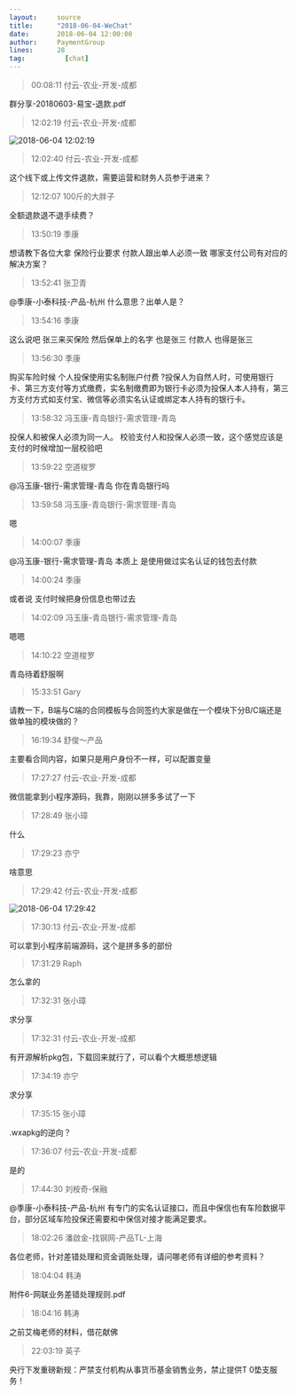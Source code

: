 ```yaml
---
layout:     source 
title:      "2018-06-04-WeChat"
date:       2018-06-04 12:00:00
author:     PaymentGroup
lines:      28 
tag:		  [chat]
---
```

> 00:08:11  付云-农业-开发-成都  
   
群分享-20180603-易宝-退款.pdf  
   
> 12:02:19  付云-农业-开发-成都  
   
![2018-06-04 12:02:19](http://static.cocolian.org/img/20180604_120219.png) 
   
> 12:02:40  付云-农业-开发-成都  
   
这个线下或上传文件退款，需要运营和财务人员参于进来？  
   
> 12:12:07  100斤的大胖子  
   
全额退款退不退手续费？  
   
> 13:50:19  季康  
   
想请教下各位大拿 保险行业要求 付款人跟出单人必须一致 哪家支付公司有对应的解决方案？  
   
> 13:52:41  张卫青  
   
@季康-小泰科技-产品-杭州 什么意思？出单人是？  
   
> 13:54:16  季康  
   
这么说吧 张三来买保险 然后保单上的名字 也是张三 付款人 也得是张三  
   
> 13:56:30  季康  
   
购买车险时候 个人投保使用实名制账户付费 ?投保人为自然人时，可使用银行卡、第三方支付等方式缴费，实名制缴费即为银行卡必须为投保人本人持有，第三方支付方式如支付宝、微信等必须实名认证或绑定本人持有的银行卡。  
   
> 13:58:32  冯玉康-青岛银行-需求管理-青岛  
   
投保人和被保人必须为同一人。 校验支付人和投保人必须一致，这个感觉应该是支付的时候增加一层校验吧  
   
> 13:59:22  空道梭罗  
   
@冯玉康-银行-需求管理-青岛   你在青岛银行吗  
   
> 13:59:58  冯玉康-青岛银行-需求管理-青岛  
   
嗯  
   
> 14:00:07  季康  
   
@冯玉康-银行-需求管理-青岛 本质上 是使用做过实名认证的钱包去付款  
   
> 14:00:24  季康  
   
或者说 支付时候把身份信息也带过去  
   
> 14:02:09  冯玉康-青岛银行-需求管理-青岛  
   
嗯嗯  
   
> 14:10:22  空道梭罗  
   
青岛待着舒服啊  
   
> 15:33:51  Gary  
   
请教一下，B端与C端的合同模板与合同签约大家是做在一个模块下分B/C端还是做单独的模块做的？  
   
> 16:19:34  舒俊～产品  
   
主要看合同内容，如果只是用户身份不一样，可以配置变量  
   
> 17:27:27  付云-农业-开发-成都  
   
微信能拿到小程序源码，我靠，刚刚以拼多多试了一下  
   
> 17:28:49  张小璋  
   
什么  
   
> 17:29:23  亦宁  
   
啥意思  
   
> 17:29:42  付云-农业-开发-成都  
   
![2018-06-04 17:29:42](http://static.cocolian.org/img/20180604_172942.png) 
   
> 17:30:13  付云-农业-开发-成都  
   
可以拿到小程序前端源码，这个是拼多多的部份  
   
> 17:31:29  Raph  
   
怎么拿的  
   
> 17:32:31  张小璋  
   
求分享  
   
> 17:32:31  付云-农业-开发-成都  
   
有开源解析pkg包，下载回来就行了，可以看个大概思想逻辑  
   
> 17:34:19  亦宁  
   
求分享  
   
> 17:35:15  张小璋  
   
.wxapkg的逆向？  
   
> 17:36:07  付云-农业-开发-成都  
   
是的  
   
> 17:44:30  刘桉奇-保融  
   
@季康-小泰科技-产品-杭州 有专门的实名认证接口，而且中保信也有车险数据平台，部分区域车险投保还需要和中保信对接才能满足要求。  
   
> 18:02:26  潘啟金-找钢网-产品TL-上海  
   
各位老师，针对差错处理和资金调账处理，请问哪老师有详细的参考资料？  
   
> 18:04:04  韩涛  
   
附件6-网联业务差错处理规则.pdf  
   
> 18:04:16  韩涛  
   
之前艾梅老师的材料，借花献佛  
   
> 22:03:19  英子  
   
央行下发重磅新规：严禁支付机构从事货币基金销售业务，禁止提供T 0垫支服务！  
   
